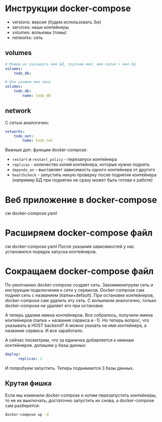 # Инструкции docker-compose
- versions: версия (будем использовать 3ю)
- services: наши контейнеры
- volumes: вольюмы (томы)
- networks: сеть

## volumes
```YAML
# Можем не указывать имя БД, поулчим имя: имя папки + имя бд
volumes:
    todo_db:

# Или укажем имя явно
volumes:
    todo_db:
        name: todo_db
```

## network
С сетью аналогично:
```YAML
networks:
    todo_net:
        name: todo_net
```

Важные доп. функции docker-compose:
- ```restart``` и ```restart_policy``` - перезапуск контейнера
- ```replicas``` - количество копий контейнера, которые нужно поднять
- ```depends_on``` - выставляет зависимость одного контейнера от другого
- ```healthcheck``` - запустить некую проверку после поднятия контейнера (например БД при поднятии не сразу может быть готова к работе)


# Веб приложение в docker-compose
см docker-compose.yaml
# Расширяем docker-compose файл
см docker-compose.yaml
После указания зависимостей у нас установился порядок запуска контейнеров.
# Сокращаем docker-compose файл
По умолчанию docker-compose создает сеть. Закомменитруем сеть и инструкции подключения к сети у сервисов. Docker-compose сам поднял сеть с названием (папки+default). При остановке контейнеров, docker-compose сам удалить эту сеть. С вольюмом аналогично, только docker-compose не удаляет его при остановке. 

А теперь удалим имена контейнеров. Все собралось, получили имена контейнеров (папка + название сервиса и -1).  Но теперь вопрос, что указывать в HOST backend? А можно указать не имя контейнера, а название сервиса. И все заработало.

А сейчас посмотрим, что за единичка добавляется к именам контейнеров. допишем у базы данных:
```YAML
deploy:
      replicas: 3
```
И попробуем запустить. Теперь поднимается 3 базы данных. 


## Крутая фишка
Если мы изменили docker-compose и хотим перезапустить контейнеры, то не их выключать, достаточно запустить их снова, а docker-compose сам разберется:
```bash
docker-compose up -d
```